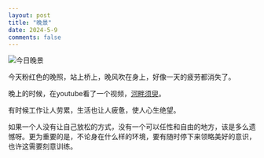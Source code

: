 ```yaml
---
layout: post
title: "晚景"
date: 2024-5-9
comments: false
---
```


![今日晚景](https://jekyll-1251110281.file.myqcloud.com/images%5C20240509200750_a4f7fec5fb762ecc49ab8853199d9716.png)


今天粉红色的晚照，站上桥上，晚风吹在身上，好像一天的疲劳都消失了。

晚上的时候，在youtube看了一个视频，[河畔须臾](https://www.youtube.com/watch?v=2WVMyzseX1A)。

有时候工作让人劳累，生活也让人疲惫，使人心生绝望。

如果一个人没有让自己放松的方式，没有一个可以任性和自由的地方，该是多么遗憾呀。更为重要的是，不论身在什么样的环境，要有随时停下来领略美好的意识，也许这需要刻意训练。
